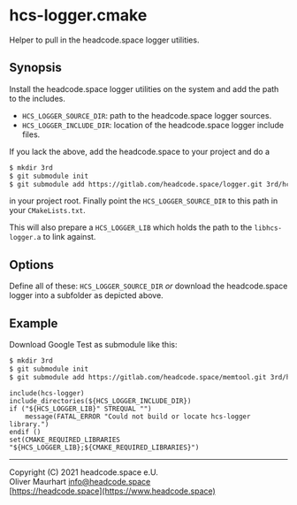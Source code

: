# hcs-logger.cmake

Helper to pull in the headcode.space logger utilities.


## Synopsis

Install the headcode.space logger utilities on the system and add the path to the includes.

* `HCS_LOGGER_SOURCE_DIR`: path to the headcode.space logger sources.
* `HCS_LOGGER_INCLUDE_DIR`: location of the headcode.space logger include files.

If you lack the above, add the headcode.space to your project and do a
```bash
$ mkdir 3rd
$ git submodule init
$ git submodule add https://gitlab.com/headcode.space/logger.git 3rd/hcs-logger
```
in your project root. Finally point the `HCS_LOGGER_SOURCE_DIR` to this path in your `CMakeLists.txt`.

This will also prepare a `HCS_LOGGER_LIB` which holds the path to the `libhcs-logger.a` to link against.


## Options

Define all of these: `HCS_LOGGER_SOURCE_DIR` *or* download the headcode.space logger into a subfolder as 
depicted above.


## Example

Download Google Test as submodule like this:

```bash
$ mkdir 3rd
$ git submodule init
$ git submodule add https://gitlab.com/headcode.space/memtool.git 3rd/hcs-mem
```

```
include(hcs-logger)
include_directories(${HCS_LOGGER_INCLUDE_DIR})
if ("${HCS_LOGGER_LIB}" STREQUAL "")
    message(FATAL_ERROR "Could not build or locate hcs-logger library.")
endif ()
set(CMAKE_REQUIRED_LIBRARIES "${HCS_LOGGER_LIB};${CMAKE_REQUIRED_LIBRARIES}")
```


---

Copyright (C) 2021 headcode.space e.U.  
Oliver Maurhart <info@headcode.space>  
[https://headcode.space](https://www.headcode.space)  
